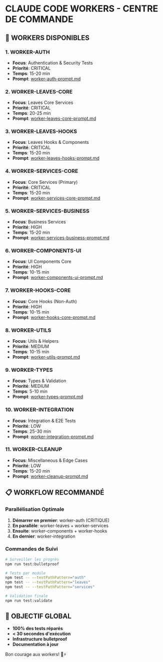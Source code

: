 # CLAUDE CODE WORKERS - CENTRE DE COMMANDE

## 🚀 WORKERS DISPONIBLES

### 1. WORKER-AUTH
- **Focus**: Authentication & Security Tests
- **Priorité**: CRITICAL
- **Temps**: 15-20 min
- **Prompt**: [worker-auth-prompt.md](./worker-auth-prompt.md)

### 2. WORKER-LEAVES-CORE
- **Focus**: Leaves Core Services
- **Priorité**: CRITICAL
- **Temps**: 20-25 min
- **Prompt**: [worker-leaves-core-prompt.md](./worker-leaves-core-prompt.md)

### 3. WORKER-LEAVES-HOOKS
- **Focus**: Leaves Hooks & Components
- **Priorité**: CRITICAL
- **Temps**: 15-20 min
- **Prompt**: [worker-leaves-hooks-prompt.md](./worker-leaves-hooks-prompt.md)

### 4. WORKER-SERVICES-CORE
- **Focus**: Core Services (Primary)
- **Priorité**: CRITICAL
- **Temps**: 15-20 min
- **Prompt**: [worker-services-core-prompt.md](./worker-services-core-prompt.md)

### 5. WORKER-SERVICES-BUSINESS
- **Focus**: Business Services
- **Priorité**: HIGH
- **Temps**: 15-20 min
- **Prompt**: [worker-services-business-prompt.md](./worker-services-business-prompt.md)

### 6. WORKER-COMPONENTS-UI
- **Focus**: UI Components Core
- **Priorité**: HIGH
- **Temps**: 10-15 min
- **Prompt**: [worker-components-ui-prompt.md](./worker-components-ui-prompt.md)

### 7. WORKER-HOOKS-CORE
- **Focus**: Core Hooks (Non-Auth)
- **Priorité**: HIGH
- **Temps**: 10-15 min
- **Prompt**: [worker-hooks-core-prompt.md](./worker-hooks-core-prompt.md)

### 8. WORKER-UTILS
- **Focus**: Utils & Helpers
- **Priorité**: MEDIUM
- **Temps**: 10-15 min
- **Prompt**: [worker-utils-prompt.md](./worker-utils-prompt.md)

### 9. WORKER-TYPES
- **Focus**: Types & Validation
- **Priorité**: MEDIUM
- **Temps**: 5-10 min
- **Prompt**: [worker-types-prompt.md](./worker-types-prompt.md)

### 10. WORKER-INTEGRATION
- **Focus**: Integration & E2E Tests
- **Priorité**: LOW
- **Temps**: 25-30 min
- **Prompt**: [worker-integration-prompt.md](./worker-integration-prompt.md)

### 11. WORKER-CLEANUP
- **Focus**: Miscellaneous & Edge Cases
- **Priorité**: LOW
- **Temps**: 15-20 min
- **Prompt**: [worker-cleanup-prompt.md](./worker-cleanup-prompt.md)

## 📋 WORKFLOW RECOMMANDÉ

### Parallélisation Optimale
1. **Démarrer en premier**: worker-auth (CRITIQUE)
2. **En parallèle**: worker-leaves + worker-services  
3. **Ensuite**: worker-components + worker-hooks
4. **En dernier**: worker-integration

### Commandes de Suivi
```bash
# Surveiller les progrès
npm run test:bulletproof

# Tests par module
npm test -- --testPathPattern="auth"
npm test -- --testPathPattern="leaves" 
npm test -- --testPathPattern="services"

# Validation finale
npm run test:validate
```

## 🎯 OBJECTIF GLOBAL
- **100% des tests réparés**
- **< 30 secondes d'exécution**
- **Infrastructure bulletproof**
- **Documentation à jour**

Bon courage aux workers! 🤖⚡
